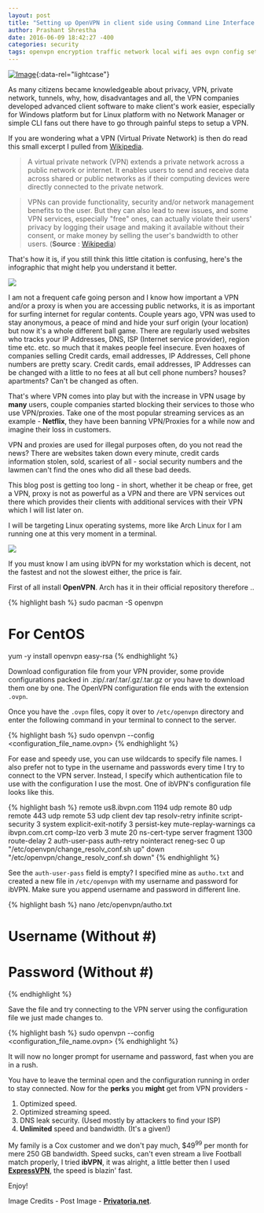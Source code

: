 ```yaml
---
layout: post
title: "Setting up OpenVPN in client side using Command Line Interface (CLI) in Linux."
author: Prashant Shrestha
date: 2016-06-09 18:42:27 -400
categories: security
tags: openvpn encryption traffic network local wifi aes ovpn config setup security
---
```


[![Image](https://i.imgur.com/CLOpk3A.jpg)](https://i.imgur.com/CLOpk3A.jpg "Credits to Privatoria."){:data-rel="lightcase"}

As many citizens became knowledgeable about privacy, VPN, private network, tunnels, why, how, disadvantages and all, the VPN companies developed advanced client software to make client's work easier, especially for Windows platform but for Linux platform with no Network Manager or simple CLI fans out there have to go through painful steps to setup a VPN.

If you are wondering what a VPN (Virtual Private Network) is then do read this small excerpt I pulled from [Wikipedia](https://en.wikipedia.org/wiki/Virtual_private_network).

> A virtual private network (VPN) extends a private network across a public network or internet. It enables users to send and receive data across shared or public networks as if their computing devices were directly connected to the private network.

>VPNs can provide functionality, security and/or network management benefits to the user. But they can also lead to new issues, and some VPN services, especially "free" ones, can actually violate their users' privacy by logging their usage and making it available without their consent, or make money by selling the user's bandwidth to other users. (**Source** : [Wikipedia](https://en.wikipedia.org/wiki/Virtual_private_network))

That's how it is, if you still think this little citation is confusing, here's the infographic that might help you understand it better.

[![](https://i.imgur.com/xCXmz2U.png)](https://i.imgur.com/xCXmz2U.png)

I am not a frequent cafe going person and I know how important a VPN and/or a proxy is when you are accessing public networks, it is as important for surfing internet for regular contents. Couple years ago, VPN was used to stay anonymous, a peace of mind and hide your surf origin (your location) but now it's a whole different ball game. There are regularly used websites who tracks your IP Addresses, DNS, ISP (Internet service provider), region time etc. etc. so much that it makes people feel insecure. Even hoaxes of companies selling Credit cards, email addresses, IP Addresses, Cell phone numbers are pretty scary. Credit cards, email addresses, IP Addresses can be changed with a little to no fees at all but cell phone numbers? houses? apartments? Can't be changed as often.

That's where VPN comes into play but with the increase in VPN usage by **many** users, couple companies started blocking their services to those who use VPN/proxies. Take one of the most popular streaming services as an example - **Netflix**, they have been banning VPN/Proxies for a while now and imagine their loss in customers.

VPN and proxies are used for illegal purposes often, do you not read the news? There are websites taken down every minute, credit cards information stolen, sold, scariest of all - social security numbers and the lawmen can't find the ones who did all these bad deeds.

This blog post is getting too long - in short, whether it be cheap or free, get a VPN, proxy is not as powerful as a VPN and there are VPN services out there which provides their clients with additional services with their VPN which I will list later on.

I will be targeting Linux operating systems, more like Arch Linux for I am running one at this very moment in a terminal.

[![](https://i.imgur.com/F2Td2gF.png)](https://i.imgur.com/F2Td2gF.png)

If you must know I am using ibVPN for my workstation which is decent, not the fastest and not the slowest either, the price is fair.

First of all install **OpenVPN**. Arch has it in their official repository therefore ..

{% highlight bash %}
sudo pacman -S openvpn

# For CentOS
yum -y install openvpn easy-rsa
{% endhighlight %}

Download configuration file from your VPN provider, some provide configurations packed in .zip/.rar/.tar/.gz/.tar.gz or you have to download them one by one. The OpenVPN configuration file ends with the extension `.ovpn`.

Once you have the `.ovpn` files, copy it over to `/etc/openvpn` directory and enter the following command in your terminal to connect to the server.

{% highlight bash %}
sudo openvpn --config <configuration_file_name.ovpn>
{% endhighlight %}

For ease and speedy use, you can use wildcards to specify file names. I also prefer not to type in the username and passwords every time I try to connect to the VPN server. Instead, I specify which authentication file to use with the configuration I use the most. One of ibVPN's configuration file looks like this.

{% highlight bash %}
remote us8.ibvpn.com 1194 udp
remote <IP> 80 udp
remote <IP> 443 udp
remote <IP> 53 udp
client
dev tap
resolv-retry infinite
script-security 3 system
explicit-exit-notify 3
persist-key
mute-replay-warnings
ca ibvpn.com.crt
comp-lzo
verb 3
mute 20
ns-cert-type server
fragment 1300
route-delay 2
auth-user-pass
auth-retry nointeract
reneg-sec 0
up "/etc/openvpn/change_resolv_conf.sh up"
down "/etc/openvpn/change_resolv_conf.sh down"
{% endhighlight %}

See the `auth-user-pass` field is empty? I specified mine as `autho.txt` and created a new file in `/etc/openvpn` with my username and password for ibVPN. Make sure you append username and password in different line.

{% highlight bash %}
nano /etc/openvpn/autho.txt

# Username (Without #)
# Password (Without #)
{% endhighlight %}

Save the file and try connecting to the VPN server using the configuration file we just made changes to.

{% highlight bash %}
sudo openvpn --config <configuration_file_name.ovpn>
{% endhighlight %}

It will now no longer prompt for username and password, fast when you are in a rush.

You have to leave the terminal open and the configuration running in order to stay connected. Now for the **perks** you **might** get from VPN providers -

1. Optimized speed.
2. Optimized streaming speed.
3. DNS leak security. (Used mostly by attackers to find your ISP)
4. **Unlimited** speed and bandwidth. (It's a given!)

My family is a Cox customer and we don't pay much, $49<sup>99</sup> per month for mere 250 GB bandwidth. Speed sucks, can't even stream a live Football match properly, I tried **ibVPN**, it was alright, a little better then I used [**ExpressVPN**](https://www.expressvpn.com/), the speed is blazin' fast.

Enjoy!

Image Credits - Post Image - [**Privatoria.net**](https://privatoria.net/wp-content/uploads/2015/06/vpn-protocols.jpg).